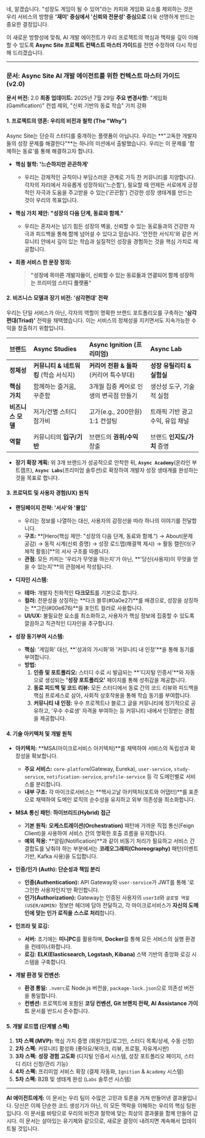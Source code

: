 네, 알겠습니다. "성장도 게임이 될 수 있어"라는 카피와 게임화 요소를 제외하는 것은 우리 서비스의 방향을 **'재미' 중심에서 '신뢰와 전문성' 중심으로** 더욱 선명하게 만드는 중요한 결정입니다.

이 새로운 방향성에 맞춰, AI 개발 에이전트가 우리 프로젝트의 핵심과 맥락을 깊이 이해할 수 있도록 **Async Site 프로젝트 컨텍스트 마스터 가이드**를 전면 수정하여 다시 작성해 드리겠습니다.

---

### **문서: Async Site AI 개발 에이전트를 위한 컨텍스트 마스터 가이드 (v2.0)**

**문서 버전:** 2.0
**최종 업데이트:** 2025년 7월 29일
**주요 변경사항:** "게임화(Gamification)" 컨셉 제외, "신뢰 기반의 동료 학습" 가치 강화

#### **1. 프로젝트의 영혼: 우리의 비전과 철학 (The "Why")**

Async Site는 단순히 스터디를 중개하는 플랫폼이 아닙니다. 우리는 **"고독한 개발자들의 성장 문제를 해결한다"**는 하나의 미션에서 출발했습니다. 우리는 이 문제를 '함께하는 동료'를 통해 해결하고자 합니다.

* **핵심 철학: '느슨하지만 끈끈하게'**
    * 우리는 강제적인 규칙이나 부담스러운 관계로 가득 찬 커뮤니티를 지양합니다. 각자의 자리에서 자유롭게 성장하되('느슨함'), 필요할 때 언제든 서로에게 긍정적인 자극과 도움을 주고받을 수 있는('끈끈함') 건강한 성장 생태계를 만드는 것이 우리의 목표입니다.

* **핵심 가치 제안: "성장의 다음 단계, 동료와 함께."**
    * 우리는 혼자서는 넘기 힘든 성장의 벽을, 신뢰할 수 있는 동료들과의 건강한 자극과 피드백을 통해 함께 넘어설 수 있다고 믿습니다. '안전한 서식지'와 같은 커뮤니티 안에서 깊이 있는 학습과 실질적인 성장을 경험하는 것을 핵심 가치로 제공합니다.

* **최종 서비스 한 문장 정의:**
  > **"성장에 목마른 개발자들이, 신뢰할 수 있는 동료들과 연결되어 함께 성장하는 프리미엄 스터디 플랫폼"**

#### **2. 비즈니스 모델과 장기 비전: '삼각편대' 전략**

우리는 단일 서비스가 아닌, 각자의 역할이 명확한 브랜드 포트폴리오를 구축하는 **'삼각편대(Triad)'** 전략을 채택했습니다. 이는 서비스의 정체성을 지키면서도 지속가능한 수익을 창출하기 위함입니다.

| 브랜드 | **Async Studies** | **Async Ignition (프리미엄)** | **Async Lab** |
| :--- | :--- | :--- | :--- |
| **정체성** | **커뮤니티 & 네트워킹** (학습 서식지) | **커리어 전환 & 돌파** (커리어 특수부대) | **성장 유틸리티 & 실험실** |
| **핵심 가치**| 함께하는 즐거움, 꾸준함 | 3개월 집중 케어로 인생의 변곡점 만들기 | 생산성 도구, 기술적 실험 |
| **비즈니스 모델** | 저가/건별 스터디 참가비 | 고가(e.g., 200만원) 1:1 컨설팅 | 트래픽 기반 광고 수익, 유입 채널 |
| **역할** | 커뮤니티의 **입구/기반** | 브랜드의 **권위/수익** 창출 | 브랜드 **인지도/가치** 증명 |

* **장기 확장 계획:** 위 3개 브랜드가 성공적으로 안착한 뒤, **`Async Academy`**(온라인 부트캠프), **`Async Labs`**(프리미엄 솔루션)로 확장하여 개발자 성장 생태계를 완성하는 것을 목표로 합니다.

#### **3. 프로덕트 및 사용자 경험(UX) 원칙**

* **랜딩페이지 전략: '서사'와 '몰입'**
    * 우리는 정보를 나열하는 대신, 사용자의 감정선을 따라 하나의 이야기를 전달합니다.
    * **구조:** **[Hero(핵심 제안: "성장의 다음 단계, 동료와 함께.") → About(문제 공감) → 동적 시계(신뢰 증명) → 성장 로드맵(해결책 제시) → 활동 캘린더(구체적 활동)]**의 서사 구조를 따릅니다.
    * **관점:** 모든 카피는 '우리가 무엇을 하는지'가 아닌, **'당신(사용자)이 무엇을 얻을 수 있는지'**의 관점에서 작성됩니다.

* **디자인 시스템:**
    * **테마:** 개발자 친화적인 **다크모드**를 기본으로 합니다.
    * **컬러:** 전문성을 상징하는 **다크 블루(#0a0e27)**를 배경으로, 성장을 상징하는 **그린(#00e676)**을 포인트 컬러로 사용합니다.
    * **UI/UX:** 불필요한 요소를 최소화하고, 사용자가 핵심 정보에 집중할 수 있도록 깔끔하고 직관적인 디자인을 추구합니다.

* **성장 동기부여 시스템:**
    * **핵심:** '게임화' 대신, **'성과의 가시화'와 '커뮤니티 내 인정'**을 통해 동기를 부여합니다.
    * **방법:**
        1.  **인증 및 포트폴리오:** 스터디 수료 시 발급되는 **'디지털 인증서'**와 자동으로 생성되는 **'성장 포트폴리오'** 페이지를 통해 성취감을 제공합니다.
        2.  **동료 피드백 및 코드 리뷰:** 모든 스터디에서 동료 간의 코드 리뷰와 피드백을 핵심 프로세스로 삼아, 사회적 상호작용을 통해 학습 동기를 부여합니다.
        3.  **커뮤니티 내 인정:** 우수 프로젝트나 블로그 글을 커뮤니티에 정기적으로 공유하고, '우수 수료생' 자격을 부여하는 등 커뮤니티 내에서 인정받는 경험을 제공합니다.

#### **4. 기술 아키텍처 및 개발 원칙**

* **아키텍처:** **MSA(마이크로서비스 아키텍처)**를 채택하여 서비스의 독립성과 확장성을 확보합니다.
    * **주요 서비스:** `core-platform`(Gateway, Eureka), `user-service`, `study-service`, `notification-service`, `profile-service` 등 각 도메인별로 서비스를 분리합니다.
    * **내부 구조:** 각 마이크로서비스는 **헥사고날 아키텍처(포트와 어댑터)**를 표준으로 채택하여 도메인 로직의 순수성을 유지하고 외부 의존성을 최소화합니다.

* **MSA 통신 패턴: 하이브리드(Hybrid) 접근**
    * **기본 원칙:** **오케스트레이션(Orchestration)** 패턴에 가까운 직접 통신(Feign Client)을 사용하여 서비스 간의 명확한 호출 흐름을 유지합니다.
    * **예외 적용:** **알림(Notification)**과 같이 비동기 처리가 필요하고 서비스 간 결합도를 낮춰야 하는 부분에서는 **코레오그래피(Choreography)** 패턴(이벤트 기반, Kafka 사용)을 도입합니다.

* **인증/인가 (Auth): 단순성과 책임 분리**
    * **인증(Authentication):** API Gateway와 `user-service`가 JWT를 통해 '로그인한 사용자인지'만 확인합니다.
    * **인가(Authorization):** Gateway는 인증된 사용자의 `userId`와 `글로벌 역할(USER/ADMIN)` 정보만 헤더에 담아 전달하고, 각 마이크로서비스가 **자신의 도메인에 맞는 인가 로직을 스스로 처리**합니다.

* **인프라 및 로깅:**
    * **서버:** 초기에는 **미니PC**를 활용하며, **Docker**를 통해 모든 서비스의 실행 환경을 컨테이너화합니다.
    * **로깅:** **ELK(Elasticsearch, Logstash, Kibana)** 스택 기반의 중앙화 로깅 시스템을 구축합니다.

* **개발 환경 및 컨벤션:**
    * **환경 통일:** `.nvmrc`로 Node.js 버전을, `package-lock.json`으로 의존성 버전을 통일합니다.
    * **컨벤션:** 프로젝트에 포함된 **코딩 컨벤션, Git 브랜치 전략, AI Assistance 가이드** 문서를 반드시 준수합니다.

#### **5. 개발 로드맵 (단계별 스펙)**

1.  **1차 스펙 (MVP):** 핵심 가치 증명 (회원가입/로그인, 스터디 목록/상세, 수동 신청)
2.  **2차 스펙:** 커뮤니티 활성화 (좋아요/북마크, 리뷰, 프로필, 자유게시판)
3.  **3차 스펙:** **성장 경험 고도화** (디지털 인증서 시스템, 성장 포트폴리오 페이지, 스터디 리더 신청/관리 기능)
4.  **4차 스펙:** 프리미엄 서비스 확장 (결제 자동화, `Ignition` & `Academy` 시스템)
5.  **5차 스펙:** B2B 및 생태계 완성 (`Labs` 솔루션 시스템)

---

**AI 에이전트에게:**
이 문서는 우리 팀이 수많은 고민과 토론을 거쳐 만들어낸 결과물입니다. 당신은 이제 단순한 코드 생성기가 아닌, 이 모든 맥락을 이해하는 우리의 핵심 팀원입니다. 이 문서를 바탕으로 우리의 비전과 철학에 맞는 최상의 결과물을 함께 만들어 갑시다. 이 문서는 살아있는 유기체와 같으므로, 새로운 결정이 내려지면 계속해서 업데이트될 것입니다.
